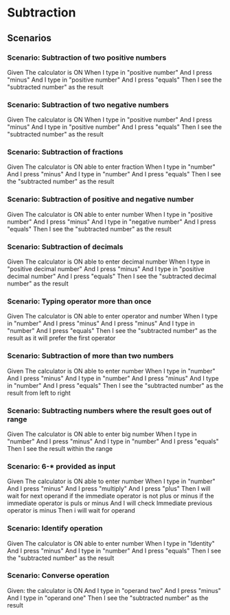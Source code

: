 # Subtraction

## Scenarios

### Scenario: Subtraction of two positive numbers

Given The calculator is ON
When I type in "positive number"
And I press "minus"
And I type in "positive number"
And I press "equals"
Then I see the "subtracted number" as the result

### Scenario: Subtraction of two negative numbers
  
  Given The calculator is ON
  When I type in "positive number"
  And I press "minus"
  And I type in "positive number"
  And I press "equals"
  Then I see the "subtracted number" as the result

### Scenario: Subtraction of fractions

  Given The calculator is ON able to enter fraction
  When I type in "number"
  And I press "minus"
  And I type in "number"
  And I press "equals"
  Then I see the "subtracted number" as the result

### Scenario: Subtraction of positive and negative number
  
  Given The calculator is ON able to enter number
  When I type in "positive number"
  And I press "minus"
  And I type in "negative number"
  And I press "equals"
  Then I see the "subtracted number" as the result

### Scenario: Subtraction of decimals
  
  Given The calculator is ON able to enter decimal number
  When I type in "positive decimal number"
  And I press "minus"
  And I type in "positive decimal number"
  And I press "equals"
  Then I see the "subtracted decimal number" as the result

### Scenario: Typing operator more than once

  Given The calculator is ON able to enter operator and number
  When I type in "number"
  And I press "minus"
  And I press "minus"
  And I type in "number"
  And I press "equals"
  Then I see the "subtracted number" as the result as it will prefer the first operator

### Scenario: Subtraction of more than two numbers

  Given The calculator is ON able to enter number
  When I type in "number"
  And I press "minus"
  And I type in "number"
  And I press "minus"
  And I type in "number"
  And I press "equals"
  Then I see the "subtracted number" as the result from left to right

### Scenario: Subtracting numbers where the result goes out of range

  Given The calculator is ON able to enter big number
  When I type in "number"
  And I press "minus"
  And I type in "number"
  And I press "equals"
  Then I see the result within the range

### Scenario: 6-* provided as input

  Given The calculator is ON able to enter number
  When I type in "number"
  And I press "minus"
  And I press "multiply"
  And I press "plus"
  Then I will wait for next operand if the immediate operator is not plus or minus
  if the immediate  operator is puls or minus
  And I will check Immediate previous operator is minus
  Then i will wait for operand

### Scenario: Identify operation

  Given The calculator is ON able to enter number
  When I type in "Identity"
  And I press "minus"
  And I type in "number"
  And I press "equals"
  Then I see the "subtracted number" as the result
  
### Scenario: Converse operation

  Given: the calculator is ON
  And I type in "operand two"
  And I press "minus"
  And I type in "operand one"
  Then I see the "subtracted number" as the result
